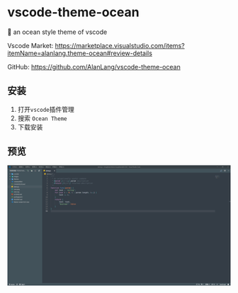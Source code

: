 # vscode-theme-ocean
🎨 an ocean style theme of vscode

Vscode Market: https://marketplace.visualstudio.com/items?itemName=alanlang.theme-ocean#review-details

GitHub: https://github.com/AlanLang/vscode-theme-ocean
## 安装
1. 打开`vscode`插件管理
2. 搜索 `Ocean Theme`
3. 下载安装
## 预览
![](images/ocean-preview.png)
